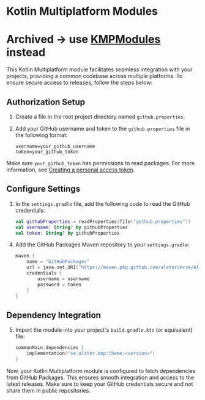 # Kotlin Multiplatform Modules

# Archived -> use [KMPModules](https://github.com/rackaracka123/KMPModules) instead

This Kotlin Multiplatform module facilitates seamless integration with your projects, providing a common codebase across multiple platforms. To ensure secure access to releases, follow the steps below:

## Authorization Setup

1. Create a file in the root project directory named `github.properties`.

2. Add your GitHub username and token to the `github.properties` file in the following format:
    ```
    username=your_github_username
    token=your_github_token
    ```
Make sure `your_github_token` has permissions to read packages. For more information, see [Creating a personal access token](https://help.github.com/en/github/authenticating-to-github/creating-a-personal-access-token-for-the-command-line).
## Configure Settings

3. In the `settings.gradle` file, add the following code to read the GitHub credentials:

    ```kotlin
    val githubProperties = readProperties(file("github.properties"))
    val username: String? by githubProperties
    val token: String? by githubProperties
    ```

4. Add the GitHub Packages Maven repository to your `settings.gradle`:

    ```kotlin
    maven {
        name = "GitHubPackages"
        url = java.net.URI("https://maven.pkg.github.com/alsterverse/AlsterKMPModules")
        credentials {
            username = username
            password = token
        }
    }
    ```

## Dependency Integration

5. Import the module into your project's `build.gradle.kts` (or equivalent) file:

    ```kotlin
    commonMain.dependencies {
        implementation("se.alster.kmp:theme:<version>")
    }
    ```
Now, your Kotlin Multiplatform module is configured to fetch dependencies from GitHub Packages. This ensures smooth integration and access to the latest releases. Make sure to keep your GitHub credentials secure and not share them in public repositories.
